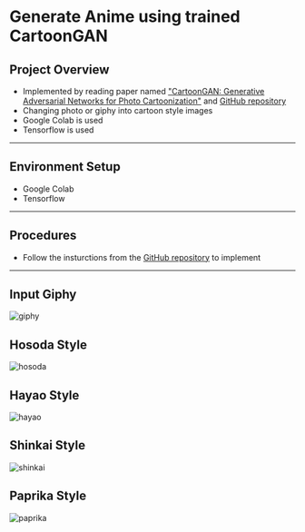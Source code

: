 # Generate Anime using trained CartoonGAN

## Project Overview

* Implemented by reading paper named ["CartoonGAN: Generative Adversarial Networks for Photo Cartoonization"](https://openaccess.thecvf.com/content_cvpr_2018/papers/Chen_CartoonGAN_Generative_Adversarial_CVPR_2018_paper.pdf) and [GitHub repository](https://github.com/mnicnc404/CartoonGan-tensorflow?fbclid=IwAR2OpOh8hlc62EFxXpkeGDA5UV8CzxcXUKo8-JqtLoUvmb7gAYgjglRPU1Q)
* Changing photo or giphy into cartoon style images
* Google Colab is used
* Tensorflow is used
___________________________________________________________________________________________
## Environment Setup

* Google Colab
* Tensorflow
_____________________________________________________________________________________
## Procedures

* Follow the insturctions from the [GitHub repository](https://github.com/mnicnc404/CartoonGan-tensorflow?fbclid=IwAR2OpOh8hlc62EFxXpkeGDA5UV8CzxcXUKo8-JqtLoUvmb7gAYgjglRPU1Q) to implement
__________________________________________________________________________________________
## Input Giphy

![giphy](https://user-images.githubusercontent.com/50255936/110829676-5aeb1c00-82d3-11eb-8e64-b2419a7ab72c.gif)

## Hosoda Style

![hosoda](https://user-images.githubusercontent.com/50255936/110829848-88d06080-82d3-11eb-893e-ae389c3021a6.gif)

## Hayao Style

![hayao](https://user-images.githubusercontent.com/50255936/110829911-971e7c80-82d3-11eb-80d9-8f81536300f9.gif)

## Shinkai Style

![shinkai](https://user-images.githubusercontent.com/50255936/110829939-9e458a80-82d3-11eb-9f8f-8499a40349d9.gif)

## Paprika Style

![paprika](https://user-images.githubusercontent.com/50255936/110829978-a998b600-82d3-11eb-8bd3-f29945e3b239.gif)
